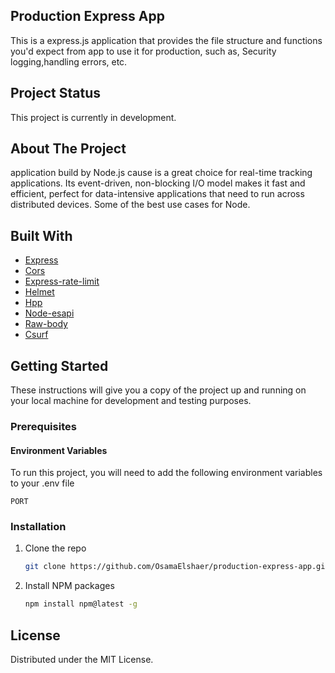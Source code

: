 ## Production Express App

This is a express.js application that provides the file structure and functions you'd expect from app to use it for production, such as, Security logging,handling errors, etc.

## Project Status

This project is currently in development.

<!-- ABOUT THE PROJECT -->

## About The Project

application build by Node.js cause is a great choice for real-time tracking applications. Its event-driven, non-blocking I/O model makes it fast and efficient, perfect for data-intensive applications that need to run across distributed devices. Some of the best use cases for Node.

## Built With

- [Express](https://expressjs.com/)
- [Cors](https://www.npmjs.com/package/cors)
- [Express-rate-limit](https://www.npmjs.com/package/express-rate-limit)
- [Helmet](https://www.npmjs.com/package/helmet)
- [Hpp](https://www.npmjs.com/package/hpp)
- [Node-esapi](https://www.npmjs.com/package/node-esapi)
- [Raw-body](https://www.npmjs.com/package/raw-body)
- [Csurf](https://www.npmjs.com/package/csurf)

<!-- GETTING STARTED -->

## Getting Started

These instructions will give you a copy of the project up and running on your local machine for development and testing purposes.

### Prerequisites

#### Environment Variables

To run this project, you will need to add the following environment variables to your .env file

`PORT`

### Installation

1. Clone the repo
   ```sh
   git clone https://github.com/OsamaElshaer/production-express-app.git
   ```
2. Install NPM packages
   ```sh
   npm install npm@latest -g
   ```

<!-- LICENSE -->

## License

Distributed under the MIT License.
